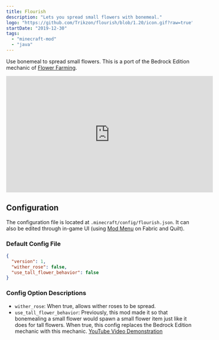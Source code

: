 ```yaml
---
title: Flourish
description: "Lets you spread small flowers with bonemeal."
logo: "https://github.com/Trikzon/flourish/blob/1.20/icon.gif?raw=true"
startDate: "2019-12-30"
tags:
  - "minecraft-mod"
  - "java"
---
```


Use bonemeal to spread small flowers. This is a port of the Bedrock Edition mechanic of [Flower Farming](https://minecraft.fandom.com/wiki/Tutorials/Flower_farming).

<iframe width="560" height="315" src="https://www.youtube-nocookie.com/embed/SKGd66HaAWY" title="YouTube video player" frameborder="0" allow="accelerometer; autoplay; clipboard-write; encrypted-media; gyroscope; picture-in-picture; web-share" allowfullscreen></iframe>

## Configuration
The configuration file is located at `.minecraft/config/flourish.json`. It can also be edited through in-game UI (using [Mod Menu](https://modrinth.com/mod/modmenu) on Fabric and Quilt).

### Default Config File
```json
{
  "version": 1,
  "wither_rose": false,
  "use_tall_flower_behavior": false
}
```

### Config Option Descriptions
- `wither_rose`: When true, allows wither roses to be spread.
- `use_tall_flower_behavior`: Previously, this mod made it so that bonemealing a small flower would spawn a small flower item just like it does for tall flowers. When true, this config replaces the Bedrock Edition mechanic with this mechanic. [YouTube Video Demonstration](https://youtu.be/SebkrRJZ-GU)
